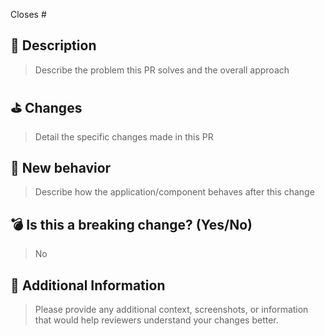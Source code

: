 <!---
Thanks for contributing to Hikoui! ✨

Please fill out the following template to help us review your pull request.

Before submitting, please ensure:
- Your PR title follows the [Conventional Commits](https://www.conventionalcommits.org/en/v1.0.0/) specification (e.g., `feat(button): add new size option`).
- You have linked the relevant issue(s) below.
- Your changes are focused and keep the PR as small as possible.
- You have considered the impact of adding new external dependencies.
-->

Closes # <!-- Link the relevant issue(s) here -->

## 📝 Description

> Describe the problem this PR solves and the overall approach

## ⛳️ Changes

> Detail the specific changes made in this PR

## 🚀 New behavior

> Describe how the application/component behaves after this change

## 💣 Is this a breaking change? (Yes/No)

<!--
If Yes, please describe:
- The impact of this change on existing users/integrations.
- The migration path or steps required for users to adapt to this change.
-->

> No

## 📝 Additional Information

<!-- Any other relevant information, context, or screenshots -->

> Please provide any additional context, screenshots, or information that would help reviewers understand your changes better.
